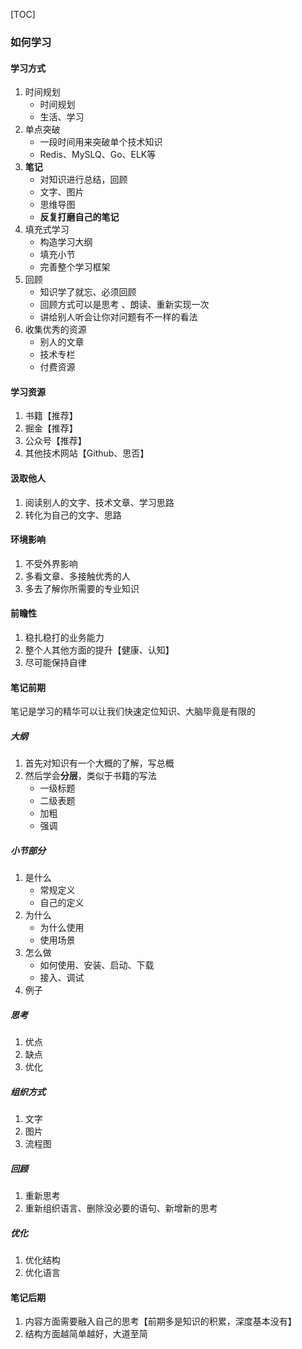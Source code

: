 [TOC]

### 如何学习

#### 学习方式

1.  时间规划
    *   时间规划
    *   生活、学习
2.  单点突破
    *   一段时间用来突破单个技术知识
    *   Redis、MySLQ、Go、ELK等
3.  **笔记**
    *   对知识进行总结，回顾
    *   文字、图片
    *   思维导图
    *   **反复打磨自己的笔记**
4.  填充式学习
    *   构造学习大纲
    *   填充小节
    *   完善整个学习框架
5.  回顾
    *   知识学了就忘、必须回顾
    *   回顾方式可以是思考 、朗读、重新实现一次
    *   讲给别人听会让你对问题有不一样的看法
6.  收集优秀的资源
    *   别人的文章
    *   技术专栏
    *   付费资源

#### 学习资源

1.  书籍【推荐】
2.  掘金【推荐】
3.  公众号【推荐】
4.  其他技术网站【Github、思否】

#### 汲取他人

1.  阅读别人的文字、技术文章、学习思路
2.  转化为自己的文字、思路

#### 环境影响

1. 不受外界影响
2. 多看文章、多接触优秀的人
3. 多去了解你所需要的专业知识

#### 前瞻性

1. 稳扎稳打的业务能力
2. 整个人其他方面的提升【健康、认知】
3. 尽可能保持自律

#### 笔记前期

笔记是学习的精华可以让我们快速定位知识、大脑毕竟是有限的

##### 大纲

1.  首先对知识有一个大概的了解，写总概
2.  然后学会**分层**，类似于书籍的写法
    *   一级标题
    *   二级表题
    *   加粗
    *   强调

##### 小节部分

1.  是什么
    *   常规定义
    *   自己的定义
2.  为什么
    *   为什么使用
    *   使用场景
3.  怎么做
    *   如何使用、安装、启动、下载
    *   接入、调试
4.  例子

##### 思考

1.  优点
2.  缺点
3.  优化

##### 组织方式

1.  文字
2.  图片
3.  流程图

##### 回顾

1.  重新思考
2.  重新组织语言、删除没必要的语句、新增新的思考

##### 优化

1.  优化结构
2.  优化语言

#### 笔记后期

1. 内容方面需要融入自己的思考【前期多是知识的积累，深度基本没有】
2. 结构方面越简单越好，大道至简